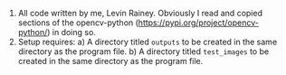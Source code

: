 1. All code written by me, Levin Rainey. Obviously I read and copied sections of the opencv-python (https://pypi.org/project/opencv-python/) in doing so.
2. Setup requires:
        a) A directory titled `outputs` to be created in the same directory as the program file.
        b) A directory titled `test_images` to be created in the same directory as the program file.

